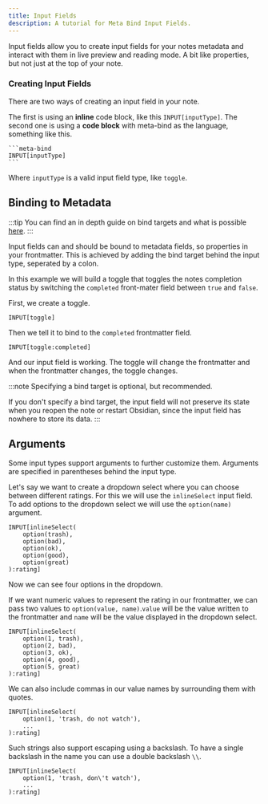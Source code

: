 ```yaml
---
title: Input Fields
description: A tutorial for Meta Bind Input Fields.
---
```


Input fields allow you to create input fields for your notes metadata and interact with them in live preview and reading mode.
A bit like properties, but not just at the top of your note.

### Creating Input Fields

There are two ways of creating an input field in your note.

The first is using an **inline** code block, like this `INPUT[inputType]`.
The second one is using a **code block** with meta-bind as the language, something like this.

````custom_markdown
```meta-bind
INPUT[inputType]
```
````

Where `inputType` is a valid input field type, like `toggle`.

## Binding to Metadata

:::tip
You can find an in depth guide on bind targets and what is possible [here](/obsidian-meta-bind-plugin-docs/guides/bindtargets).
:::

Input fields can and should be bound to metadata fields, so properties in your frontmatter.
This is achieved by adding the bind target behind the input type, seperated by a colon.

In this example we will build a toggle that toggles the notes completion status by switching the `completed` front-mater field between `true` and `false`.

First, we create a toggle.

```meta-bind
INPUT[toggle]
```

Then we tell it to bind to the `completed` frontmatter field.

```meta-bind ":completed"
INPUT[toggle:completed]
```

And our input field is working. The toggle will change the frontmatter and when the frontmatter changes, the toggle changes.

:::note
Specifying a bind target is optional, but recommended.

If you don't specify a bind target, the input field will not preserve its state when you reopen the note or restart Obsidian, since the input field has nowhere to store its data.
:::

## Arguments

Some input types support arguments to further customize them.
Arguments are specified in parentheses behind the input type.

Let's say we want to create a dropdown select where you can choose between different ratings. For this we will use the `inlineSelect` input field.
To add options to the dropdown select we will use the `option(name)` argument.

```meta-bind
INPUT[inlineSelect(
    option(trash),
    option(bad),
    option(ok),
    option(good),
    option(great)
):rating]
```

Now we can see four options in the dropdown.

If we want numeric values to represent the rating in our frontmatter, we can pass two values to `option(value, name)`.`value` will be the value written to the frontmatter and `name` will be the value displayed in the dropdown select.

```meta-bind
INPUT[inlineSelect(
    option(1, trash),
    option(2, bad),
    option(3, ok),
    option(4, good),
    option(5, great)
):rating]
```

We can also include commas in our value names by surrounding them with quotes.

```meta-bind
INPUT[inlineSelect(
    option(1, 'trash, do not watch'),
    ...
):rating]
```

Such strings also support escaping using a backslash. To have a single backslash in the name you can use a double backslash `\\`.

```meta-bind
INPUT[inlineSelect(
    option(1, 'trash, don\'t watch'),
    ...
):rating]
```
